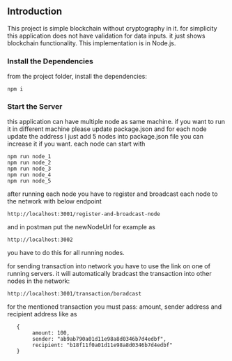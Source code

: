 ## Introduction

This project is simple blockchain without cryptography in it.
for simplicity this application does not have validation for data inputs. 
it just shows blockchain functionality. 
This implementation is in Node.js.

### Install the Dependencies

from the project folder, install the dependencies:

    npm i

### Start the Server
 this application can have multiple node as same machine. if you want to run it in different machine please update package.json and for each node update the address
 I just add 5 nodes into package.json file you can increase it if you want.
 each node can start with 
 
    npm run node_1
    npm run node_2
    npm run node_3
    npm run node_4
    npm run node_5

after running each node you have to register and broadcast each node to the network with below endpoint

    http://localhost:3001/register-and-broadcast-node 

and in postman put the newNodeUrl for example as 

    http://localhost:3002

you have to do this for all running nodes.

for sending transaction into network you have to use the link on one of running servers. it will automatically bradcast the transaction into other nodes in the network:

    http://localhost:3001/transaction/boradcast
    
for the mentioned transaction you must pass: amount, sender address and recipient address
like as 
    
       {
            amount: 100,
            sender: "ab9ab790a01d11e98a8d0346b7d4edbf",
            recipient: "b18f11f0a01d11e98a8d0346b7d4edbf"
       }
